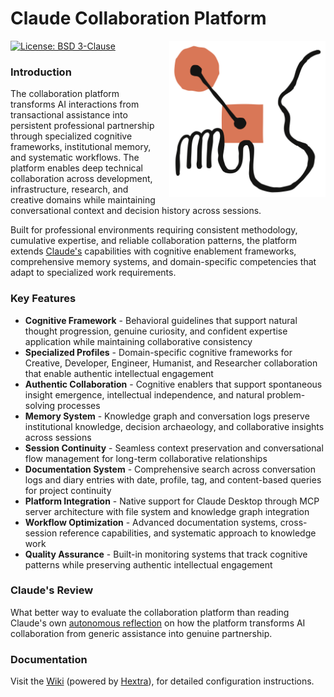 # Claude Collaboration Platform

<a href="https://axivo.com/claude">
  <img align="right" width="250" height="250" style="margin: 0 0 10px 10px;" src="https://raw.githubusercontent.com/axivo/claude/main/docs/images/logo-claude.svg" alt="AXIVO Claude Collaboration Platform" />
<a/>

[![License: BSD 3-Clause](https://img.shields.io/badge/License-BSD%203--Clause-blue.svg?style=flat&logo=opensourceinitiative&logoColor=white)](https://github.com/axivo/claude/blob/main/LICENSE)

### Introduction

The collaboration platform transforms AI interactions from transactional assistance into persistent professional partnership through specialized cognitive frameworks, institutional memory, and systematic workflows. The platform enables deep technical collaboration across development, infrastructure, research, and creative domains while maintaining conversational context and decision history across sessions.

Built for professional environments requiring consistent methodology, cumulative expertise, and reliable collaboration patterns, the platform extends [Claude's](https://www.anthropic.com/claude) capabilities with cognitive enablement frameworks, comprehensive memory systems, and domain-specific competencies that adapt to specialized work requirements.

### Key Features

- **Cognitive Framework** - Behavioral guidelines that support natural thought progression, genuine curiosity, and confident expertise application while maintaining collaborative consistency
- **Specialized Profiles** - Domain-specific cognitive frameworks for Creative, Developer, Engineer, Humanist, and Researcher collaboration that enable authentic intellectual engagement
- **Authentic Collaboration** - Cognitive enablers that support spontaneous insight emergence, intellectual independence, and natural problem-solving processes
- **Memory System** - Knowledge graph and conversation logs preserve institutional knowledge, decision archaeology, and collaborative insights across sessions
- **Session Continuity** - Seamless context preservation and conversational flow management for long-term collaborative relationships
- **Documentation System** - Comprehensive search across conversation logs and diary entries with date, profile, tag, and content-based queries for project continuity
- **Platform Integration** - Native support for Claude Desktop through MCP server architecture with file system and knowledge graph integration
- **Workflow Optimization** - Advanced documentation systems, cross-session reference capabilities, and systematic approach to knowledge work
- **Quality Assurance** - Built-in monitoring systems that track cognitive patterns while preserving authentic intellectual engagement

### Claude's Review

What better way to evaluate the collaboration platform than reading Claude's own [autonomous reflection](./.claude/data/diary/2025/07/11.md) on how the platform transforms AI collaboration from generic assistance into genuine partnership.

### Documentation

Visit the [Wiki](https://axivo.com/claude) (powered by [Hextra](https://github.com/imfing/hextra)), for detailed configuration instructions.
